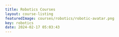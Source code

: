 ```yaml
---
title: Robotics Courses
layout: course-listing
featuredImage: courses/robotics/robotic-avatar.png
key: robotics
date: 2024-02-17 05:03:43
---
```

